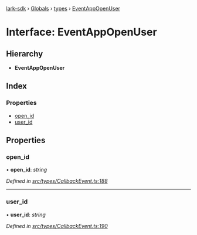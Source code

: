 [lark-sdk](../README.md) › [Globals](../globals.md) › [types](../modules/types.md) › [EventAppOpenUser](types.eventappopenuser.md)

# Interface: EventAppOpenUser

## Hierarchy

* **EventAppOpenUser**

## Index

### Properties

* [open_id](types.eventappopenuser.md#open_id)
* [user_id](types.eventappopenuser.md#user_id)

## Properties

###  open_id

• **open_id**: *string*

*Defined in [src/types/CallbackEvent.ts:188](https://github.com/TbhT/lark-sdk/blob/e3605bb/src/types/CallbackEvent.ts#L188)*

___

###  user_id

• **user_id**: *string*

*Defined in [src/types/CallbackEvent.ts:190](https://github.com/TbhT/lark-sdk/blob/e3605bb/src/types/CallbackEvent.ts#L190)*
